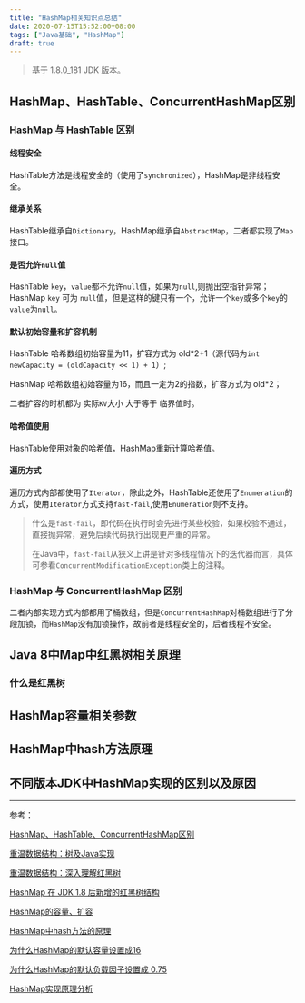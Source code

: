 ```yaml
---
title: "HashMap相关知识点总结"
date: 2020-07-15T15:52:00+08:00
tags: ["Java基础", "HashMap"]
draft: true
---
```


> 基于 1.8.0_181 JDK 版本。

## HashMap、HashTable、ConcurrentHashMap区别

### HashMap 与 HashTable 区别

#### 线程安全

HashTable方法是线程安全的（使用了`synchronized`），HashMap是非线程安全。

#### 继承关系

HashTable继承自`Dictionary`，HashMap继承自`AbstractMap`，二者都实现了`Map`接口。

#### 是否允许`null`值

HashTable `key`，`value`都不允许`null`值，如果为`null`,则抛出空指针异常；HashMap `key` 可为 `null`值，但是这样的键只有一个，允许一个`key`或多个`key`的`value`为`null`。

#### 默认初始容量和扩容机制

HashTable 哈希数组初始容量为11，扩容方式为 old*2+1（源代码为`int newCapacity = (oldCapacity << 1) + 1`）;

HashMap 哈希数组初始容量为16，而且一定为2的指数，扩容方式为 old*2；

二者扩容的时机都为 实际`KV`大小 大于等于 临界值时。

#### 哈希值使用

HashTable使用对象的哈希值，HashMap重新计算哈希值。

#### 遍历方式

遍历方式内部都使用了`Iterator`，除此之外，HashTable还使用了`Enumeration`的方式，使用`Iterator`方式支持`fast-fail`,使用`Enumeration`则不支持。

> 什么是`fast-fail`，即代码在执行时会先进行某些校验，如果校验不通过，直接抛异常，避免后续代码执行出现更严重的异常。
>
> 在Java中，`fast-fail`从狭义上讲是针对多线程情况下的迭代器而言，具体可参看`ConcurrentModificationException`类上的注释。

### HashMap 与 ConcurrentHashMap 区别

二者内部实现方式内部都用了桶数组，但是`ConcurrentHashMap`对桶数组进行了分段加锁，而`HashMap`没有加锁操作，故前者是线程安全的，后者线程不安全。

## Java 8中Map中红黑树相关原理

### 什么是红黑树

## HashMap容量相关参数

## HashMap中hash方法原理

## 不同版本JDK中HashMap实现的区别以及原因

---

参考：

[HashMap、HashTable、ConcurrentHashMap区别](https://hollischuang.github.io/toBeTopJavaer/#/basics/java-basic/HashMap-HashTable-ConcurrentHashMap)

[重温数据结构：树及Java实现](https://blog.csdn.net/u011240877/article/details/53193877)

[重温数据结构：深入理解红黑树](https://blog.csdn.net/u011240877/article/details/53329023)

[HashMap 在 JDK 1.8 后新增的红黑树结构](https://blog.csdn.net/wushiwude/article/details/75331926)

[HashMap的容量、扩容](https://hollischuang.github.io/toBeTopJavaer/#/basics/java-basic/hashmap-capacity)

[HashMap中hash方法的原理](https://hollischuang.github.io/toBeTopJavaer/#/basics/java-basic/hash-in-hashmap)

[为什么HashMap的默认容量设置成16](https://hollischuang.github.io/toBeTopJavaer/#/basics/java-basic/hashmap-default-capacity)

[为什么HashMap的默认负载因子设置成 0.75 ](https://hollischuang.github.io/toBeTopJavaer/#/basics/java-basic/hashmap-default-loadfactor)

[HashMap实现原理分析](https://blog.csdn.net/vking_wang/article/details/14166593)